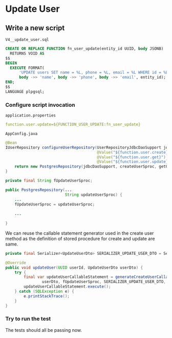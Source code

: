 # Update User

## Write a new script

`V4__update_user.sql`

```sql
CREATE OR REPLACE FUNCTION fn_user_update(entity_id UUID, body JSONB)
  RETURNS VOID AS
$$
BEGIN
  EXECUTE FORMAT(
      'UPDATE users SET name = %L, phone = %L, email = %L WHERE id = %L',
      body ->> 'name', body ->> 'phone', body ->> 'email', entity_id);
END;
$$
LANGUAGE plpgsql;
```

### Configure script invocation

`application.properties`

```yaml
function.user.update=${FUNCTION_USER_UPDATE:fn_user_update}
```

`AppConfig.java`

```java
@Bean
IUserRepository configureUserRepository(UserRepositoryJdbcDaoSupport jdbcDaoSupport,
                                        @Value("${function.user.create}") String createUserSproc,
                                        @Value("${function.user.get}") String getUserSproc,
                                        @Value("${function.user.update}") String updateUserSproc) {
    return new PostgresRepository(jdbcDaoSupport, createUserSproc, getUserSproc, updateUserSproc);
}
```

```java
private final String fUpdateUserSproc;

public PostgresRepository(...
                          String updateUserSproc) {
    ...
    fUpdateUserSproc = updateUserSproc;
    
    ...
    
}
```

We can reuse the callable statement generator used in the create user method as the definition of stored procedure for create and update are same.

```java
private final Serializer<UpdateUserDto> SERIALIZER_UPDATE_USER_DTO = Serializers.newJsonSerializer(UpdateUserDto.class);

@Override
public void updateUser(UUID userId, UpdateUserDto userDto) {
    try {
        final var updateUserCallableStatement = generateCreateUserCallableStatement(userId.toString(),
                userDto, fUpdateUserSproc, SERIALIZER_UPDATE_USER_DTO, fJdbcDaoSupport.getConn());
        updateUserCallableStatement.execute();
    } catch (SQLException e) {
        e.printStackTrace();
    }
}
```

### Try to run the test

The tests should all be passing now.

